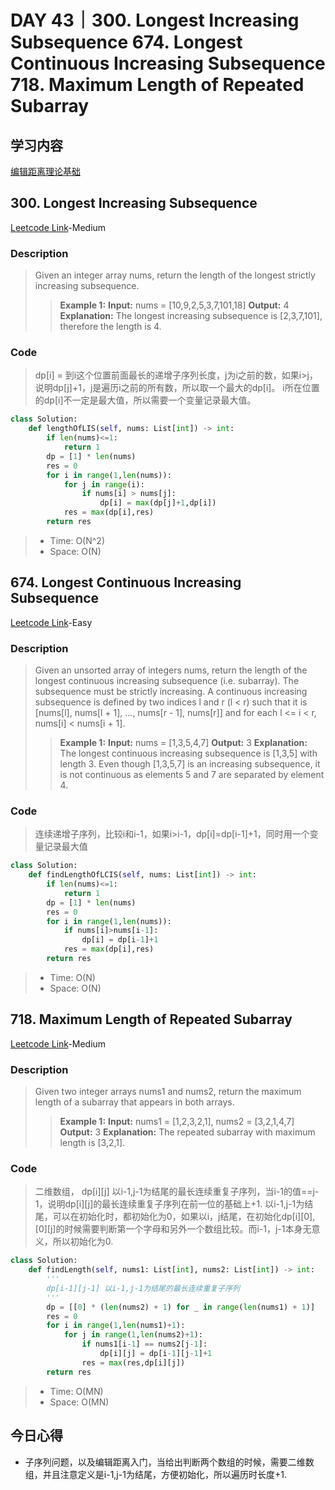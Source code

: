 # DAY 43｜300. Longest Increasing Subsequence 674. Longest Continuous Increasing Subsequence 718. Maximum Length of Repeated Subarray
## 学习内容
[编辑距离理论基础](https://programmercarl.com/%E4%B8%BA%E4%BA%86%E7%BB%9D%E6%9D%80%E7%BC%96%E8%BE%91%E8%B7%9D%E7%A6%BB%EF%BC%8C%E5%8D%A1%E5%B0%94%E5%81%9A%E4%BA%86%E4%B8%89%E6%AD%A5%E9%93%BA%E5%9E%AB.html)
## 300. Longest Increasing Subsequence
[Leetcode Link](https://leetcode.cn/problems/longest-increasing-subsequence/description/)-Medium
### Description
>Given an integer array nums, return the length of the longest strictly increasing subsequence.
>>**Example 1:**
>>**Input:**
>>nums = [10,9,2,5,3,7,101,18]
>>**Output:**
>>4
>>**Explanation:**
>>The longest increasing subsequence is [2,3,7,101], therefore the length is 4.
### Code
>dp[i] = 到i这个位置前面最长的递增子序列长度，j为i之前的数，如果i>j，说明dp[j]+1，j是遍历i之前的所有数，所以取一个最大的dp[i]。
>i所在位置的dp[i]不一定是最大值，所以需要一个变量记录最大值。
```python
class Solution:
    def lengthOfLIS(self, nums: List[int]) -> int:
        if len(nums)<=1:
            return 1
        dp = [1] * len(nums)
        res = 0
        for i in range(1,len(nums)):
            for j in range(i):
                if nums[i] > nums[j]:
                    dp[i] = max(dp[j]+1,dp[i])
            res = max(dp[i],res)
        return res
```
> - Time: O(N^2)
> - Space: O(N)
## 674. Longest Continuous Increasing Subsequence
[Leetcode Link](https://leetcode.cn/problems/longest-continuous-increasing-subsequence/description/)-Easy
### Description
>Given an unsorted array of integers nums, return the length of the longest continuous increasing subsequence (i.e. subarray). The subsequence must be strictly increasing.
>A continuous increasing subsequence is defined by two indices l and r (l < r) such that it is [nums[l], nums[l + 1], ..., nums[r - 1], nums[r]] and for each l <= i < r, nums[i] < nums[i + 1].
>>**Example 1:**
>>**Input:**
>>nums = [1,3,5,4,7]
>>**Output:**
>>3
>>**Explanation:**
>>The longest continuous increasing subsequence is [1,3,5] with length 3. Even though [1,3,5,7] is an increasing subsequence, it is not continuous as elements 5 and 7 are separated by element 4.
### Code
>连续递增子序列，比较i和i-1，如果i>i-1，dp[i]=dp[i-1]+1，同时用一个变量记录最大值
```python
class Solution:
    def findLengthOfLCIS(self, nums: List[int]) -> int:
        if len(nums)<=1:
            return 1
        dp = [1] * len(nums)
        res = 0
        for i in range(1,len(nums)):
            if nums[i]>nums[i-1]:
                dp[i] = dp[i-1]+1
            res = max(dp[i],res)
        return res
```
> - Time: O(N)
> - Space: O(N)
## 718. Maximum Length of Repeated Subarray
[Leetcode Link](https://leetcode.cn/problems/maximum-length-of-repeated-subarray/description/)-Medium
### Description
>Given two integer arrays nums1 and nums2, return the maximum length of a subarray that appears in both arrays.
>>**Example 1:**
>>**Input:**
>>nums1 = [1,2,3,2,1], nums2 = [3,2,1,4,7]
>>**Output:**
>>3
>>**Explanation:**
>>The repeated subarray with maximum length is [3,2,1].
### Code
>二维数组， dp[i][j] 以i-1,j-1为结尾的最长连续重复子序列，当i-1的值==j-1，说明dp[i][j]的最长连续重复子序列在前一位的基础上+1.
>以i-1,j-1为结尾，可以在初始化时，都初始化为0，如果以i，j结尾，在初始化dp[i][0],[0][j]的时候需要判断第一个字母和另外一个数组比较。而i-1，j-1本身无意义，所以初始化为0.
```python
class Solution:
    def findLength(self, nums1: List[int], nums2: List[int]) -> int:
        '''
        dp[i-1][j-1] 以i-1,j-1为结尾的最长连续重复子序列 
        '''
        dp = [[0] * (len(nums2) + 1) for _ in range(len(nums1) + 1)]
        res = 0
        for i in range(1,len(nums1)+1):
            for j in range(1,len(nums2)+1):
                if nums1[i-1] == nums2[j-1]:
                    dp[i][j] = dp[i-1][j-1]+1
                res = max(res,dp[i][j])
        return res
```
> - Time: O(MN)
> - Space: O(MN)
## 今日心得
- 子序列问题，以及编辑距离入门，当给出判断两个数组的时候，需要二维数组，并且注意定义是i-1,j-1为结尾，方便初始化，所以遍历时长度+1.
